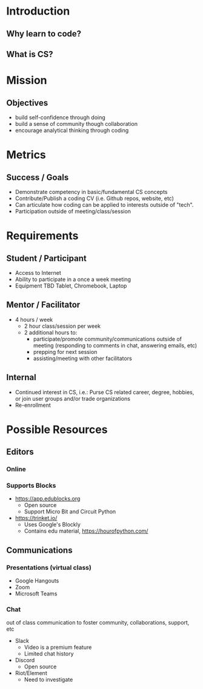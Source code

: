 # Introduction

## Why learn to code?

## What is CS?

# Mission

## Objectives
* build self-confidence through doing
* build a sense of community though collaboration
* encourage analytical thinking through coding

# Metrics
## Success / Goals
* Demonstrate competency in basic/fundamental CS concepts
* Contribute/Publish a coding CV (i.e. Github repos, website, etc)
* Can articulate how coding can be applied to interests outside of "tech".
* Participation outside of meeting/class/session

# Requirements
## Student / Participant
* Access to Internet
* Ability to participate in a once a week meeting
* Equipment TBD
   Tablet, Chromebook, Laptop

## Mentor / Facilitator
* 4 hours / week
	* 2 hour class/session per week
	* 2 additional hours to:
		* participate/promote community/communications outside of meeting (responding to comments in chat, answering emails, etc)
		* prepping for next session
		* assisting/meeting with other facilitators

## Internal
* Continued interest in CS, i.e.:
   Purse CS related career, degree, hobbies, or join user groups and/or trade organizations
* Re-enrollment

# Possible Resources

## Editors

### Online

### Supports Blocks
* https://app.edublocks.org
	* Open source
	* Support Micro Bit and Circuit Python
* https://trinket.io/
	* Uses Google's Blockly
	* Contains edu material, https://hourofpython.com/

## Communications

### Presentations (virtual class)
* Google Hangouts
* Zoom
* Microsoft Teams

### Chat
out of class communication to foster community, collaborations, support, etc
* Slack
	* Video is a premium feature
	* Limited chat history
* Discord
	* Open source
* Riot/Element
	* Need to investigate
<!--stackedit_data:
eyJoaXN0b3J5IjpbMzgwNDQ3MDg5LC00NTY1MTU1MTAsMzE4OT
Q4ODMzLDEyNjkxNTgzMzldfQ==
-->